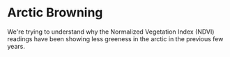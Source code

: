 # Arctic Browning
We're trying to understand why the Normalized Vegetation Index (NDVI) readings have been showing less greeness in the arctic in the previous few years.
